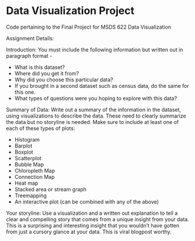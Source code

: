 # Data Visualization Project
Code pertaining to the Final Project for MSDS 622 Data Visualization

Assignment Details:

Introduction:
You must include the following information but written out in paragraph format -
* What is this dataset?
* Where did you get it from?
* Why did you choose this particular data?
* If you brought in a second dataset such as census data, do the same for this one.
* What types of questions were you hoping to explore with this data?

Summary of Data:
Write out a summary of the information in the dataset, using visualizations to describe the data. These
need to clearly summarize the data but no storyline is needed. Make sure to include at least one of each
of these types of plots:
* Histogram
* Barplot
* Boxplot
* Scatterplot
* Bubble Map
* Chloropleth Map
* Connection Map
* Heat map
* Stacked area or stream graph
* Treemapping
* An interactive plot (can be combined with any of the above)

Your storyline:
Use a visualization and a written out explanation to tell a clear and compelling story that comes from a
unique insight from your data. This is a surprising and interesting insight that you wouldn’t have gotten
from just a cursory glance at your data. This is viral blogpost worthy.
